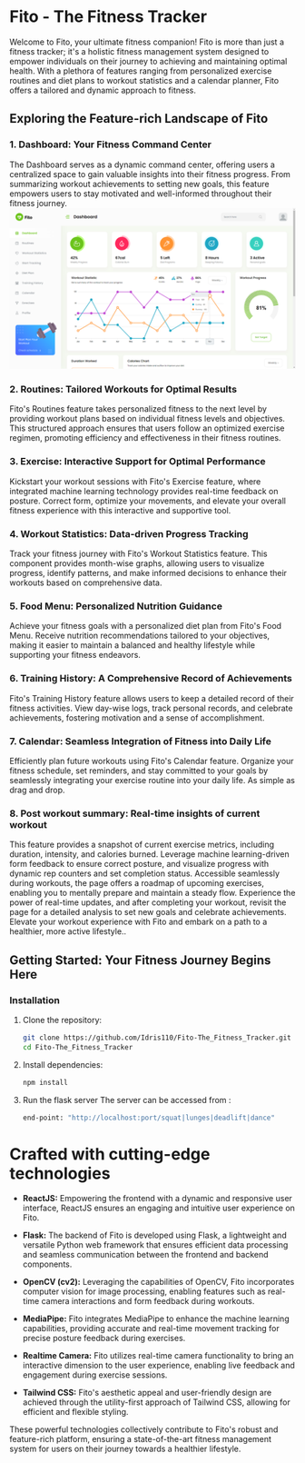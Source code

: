 # Fito - The Fitness Tracker

Welcome to Fito, your ultimate fitness companion! Fito is more than just a fitness tracker; it's a holistic fitness management system designed to empower individuals on their journey to achieving and maintaining optimal health. With a plethora of features ranging from personalized exercise routines and diet plans to workout statistics and a calendar planner, Fito offers a tailored and dynamic approach to fitness.

## Exploring the Feature-rich Landscape of Fito

### 1. Dashboard: Your Fitness Command Center
The Dashboard serves as a dynamic command center, offering users a centralized space to gain valuable insights into their fitness progress. From summarizing workout achievements to setting new goals, this feature empowers users to stay motivated and well-informed throughout their fitness journey.\
![Dashboard screenshot](./src/images/readme/Screenshot%20(11).png)

### 2. Routines: Tailored Workouts for Optimal Results
Fito's Routines feature takes personalized fitness to the next level by providing workout plans based on individual fitness levels and objectives. This structured approach ensures that users follow an optimized exercise regimen, promoting efficiency and effectiveness in their fitness routines.

### 3. Exercise: Interactive Support for Optimal Performance
Kickstart your workout sessions with Fito's Exercise feature, where integrated machine learning technology provides real-time feedback on posture. Correct form, optimize your movements, and elevate your overall fitness experience with this interactive and supportive tool.

### 4. Workout Statistics: Data-driven Progress Tracking
Track your fitness journey with Fito's Workout Statistics feature. This component provides month-wise graphs, allowing users to visualize progress, identify patterns, and make informed decisions to enhance their workouts based on comprehensive data.

### 5. Food Menu: Personalized Nutrition Guidance
Achieve your fitness goals with a personalized diet plan from Fito's Food Menu. Receive nutrition recommendations tailored to your objectives, making it easier to maintain a balanced and healthy lifestyle while supporting your fitness endeavors.

### 6. Training History: A Comprehensive Record of Achievements
Fito's Training History feature allows users to keep a detailed record of their fitness activities. View day-wise logs, track personal records, and celebrate achievements, fostering motivation and a sense of accomplishment.

### 7. Calendar: Seamless Integration of Fitness into Daily Life
Efficiently plan future workouts using Fito's Calendar feature. Organize your fitness schedule, set reminders, and stay committed to your goals by seamlessly integrating your exercise routine into your daily life. As simple as drag and drop.

### 8. Post workout summary: Real-time insights of current workout
This feature provides a snapshot of current exercise metrics, including duration, intensity, and calories burned. Leverage machine learning-driven form feedback to ensure correct posture, and visualize progress with dynamic rep counters and set completion status. Accessible seamlessly during workouts, the page offers a roadmap of upcoming exercises, enabling you to mentally prepare and maintain a steady flow. Experience the power of real-time updates, and after completing your workout, revisit the page for a detailed analysis to set new goals and celebrate achievements. Elevate your workout experience with Fito and embark on a path to a healthier, more active lifestyle..

## Getting Started: Your Fitness Journey Begins Here

### Installation
1. Clone the repository:
   ```bash
   git clone https://github.com/Idris110/Fito-The_Fitness_Tracker.git
   cd Fito-The_Fitness_Tracker
   ```
2. Install dependencies:
   ```bash
   npm install
   ```
3. Run the flask server
   The server can be accessed from :
   ```bash
   end-point: "http://localhost:port/squat|lunges|deadlift|dance"
   ```


# Crafted with cutting-edge technologies

- **ReactJS:** Empowering the frontend with a dynamic and responsive user interface, ReactJS ensures an engaging and intuitive user experience on Fito.

- **Flask:** The backend of Fito is developed using Flask, a lightweight and versatile Python web framework that ensures efficient data processing and seamless communication between the frontend and backend components.

- **OpenCV (cv2):** Leveraging the capabilities of OpenCV, Fito incorporates computer vision for image processing, enabling features such as real-time camera interactions and form feedback during workouts.

- **MediaPipe:** Fito integrates MediaPipe to enhance the machine learning capabilities, providing accurate and real-time movement tracking for precise posture feedback during exercises.

- **Realtime Camera:** Fito utilizes real-time camera functionality to bring an interactive dimension to the user experience, enabling live feedback and engagement during exercise sessions.

- **Tailwind CSS:** Fito's aesthetic appeal and user-friendly design are achieved through the utility-first approach of Tailwind CSS, allowing for efficient and flexible styling.

These powerful technologies collectively contribute to Fito's robust and feature-rich platform, ensuring a state-of-the-art fitness management system for users on their journey towards a healthier lifestyle.